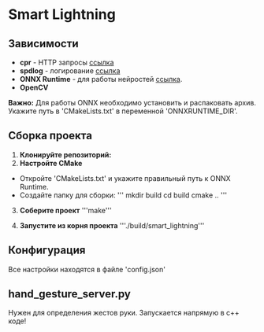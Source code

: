 # Smart Lightning 

## Зависимости
* **cpr** - HTTP запросы [ссылка](https://github.com/libcpr/cpr)
* **spdlog** - логирование [ссылка](https://github.com/gabime/spdlog)
* **ONNX Runtime** - для работы нейростей [ссылка](https://github.com/microsoft/onnxruntime/releases/download/v1.22.0/onnxruntime-linux-x64-1.22.0.tgz). 
* **OpenCV** 

**Важно:** Для работы ONNX необходимо установить и распаковать архив. Укажите путь в 'CMakeLists.txt' в переменной 'ONNXRUNTIME_DIR'.

## Сборка проекта

1. **Клонируйте репозиторий:**
2. **Настройте CMake**
* Откройте 'CMakeLists.txt' и укажите правильный путь к ONNX Runtime.
* Создайте папку для сборки:
    '''
    mkdir build
    cd build
    cmake ..
    '''

3. **Соберите проект**
 '''make'''

4. **Запустите из корня проекта**
 '''./build/smart_lightning'''

## Конфигурация
Все настройки находятся в файле 'config.json'

## hand_gesture_server.py
Нужен для определения жестов руки. Запускается напрямую в с++ коде! 